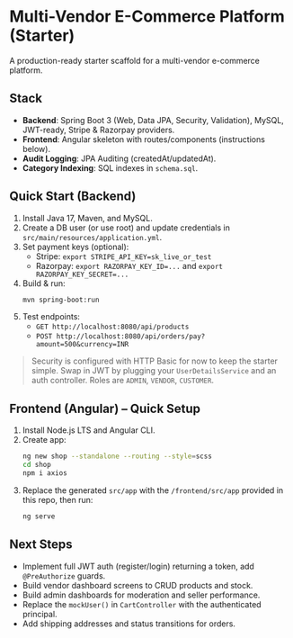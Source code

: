 # Multi-Vendor E-Commerce Platform (Starter)

A production-ready starter scaffold for a multi-vendor e-commerce platform.

## Stack
- **Backend**: Spring Boot 3 (Web, Data JPA, Security, Validation), MySQL, JWT-ready, Stripe & Razorpay providers.
- **Frontend**: Angular skeleton with routes/components (instructions below).
- **Audit Logging**: JPA Auditing (createdAt/updatedAt).
- **Category Indexing**: SQL indexes in `schema.sql`.

## Quick Start (Backend)
1. Install Java 17, Maven, and MySQL.
2. Create a DB user (or use root) and update credentials in `src/main/resources/application.yml`.
3. Set payment keys (optional):
   - Stripe: `export STRIPE_API_KEY=sk_live_or_test`
   - Razorpay: `export RAZORPAY_KEY_ID=...` and `export RAZORPAY_KEY_SECRET=...`
4. Build & run:
   ```bash
   mvn spring-boot:run
   ```
5. Test endpoints:
   - `GET http://localhost:8080/api/products`
   - `POST http://localhost:8080/api/orders/pay?amount=500&currency=INR`

> Security is configured with HTTP Basic for now to keep the starter simple. Swap in JWT by plugging your `UserDetailsService` and an auth controller. Roles are `ADMIN`, `VENDOR`, `CUSTOMER`.

## Frontend (Angular) – Quick Setup
1. Install Node.js LTS and Angular CLI.
2. Create app:
   ```bash
   ng new shop --standalone --routing --style=scss
   cd shop
   npm i axios
   ```
3. Replace the generated `src/app` with the `/frontend/src/app` provided in this repo, then run:
   ```bash
   ng serve
   ```

## Next Steps
- Implement full JWT auth (register/login) returning a token, add `@PreAuthorize` guards.
- Build vendor dashboard screens to CRUD products and stock.
- Build admin dashboards for moderation and seller performance.
- Replace the `mockUser()` in `CartController` with the authenticated principal.
- Add shipping addresses and status transitions for orders.
